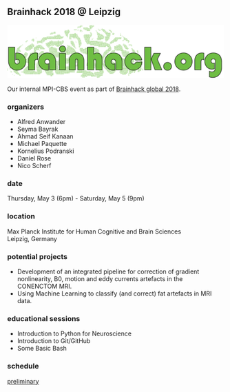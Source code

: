 ## Brainhack 2018 @ Leipzig
![](./img/brainhack_header.png)

Our internal MPI-CBS event as part of [Brainhack global 2018](https://www.brainhack.org/).

### organizers
- Alfred Anwander
- Seyma Bayrak
- Ahmad Seif Kanaan
- Michael Paquette
- Kornelius Podranski
- Daniel Rose
- Nico Scherf

### date
Thursday, May 3 (6pm) - Saturday, May 5 (9pm)

### location
Max Planck Institute for Human Cognitive and Brain Sciences  
Leipzig, Germany

### potential projects

- Development of an integrated pipeline for correction of gradient nonlinearity, B0, motion and eddy currents artefacts in the CONENCTOM MRI. 
- Using Machine Learning to classify (and correct) fat artefacts in MRI data.

### educational sessions

- Introduction to Python for Neuroscience
- Introduction to Git/GitHub
- Some Basic Bash

### schedule
[preliminary](https://docs.google.com/spreadsheets/d/e/2PACX-1vT-t04MhYrbzLw7-Oh5ijwSo2STG_UNqxM63tzBbbqZl3SVj9R5IVE-pk73Ni6aAFU1xHlyPJyQ8Bow/pubhtml)
